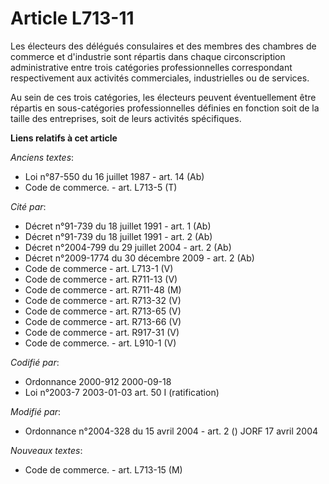 # Article L713-11

Les électeurs des délégués consulaires et des membres des chambres de commerce et d'industrie sont répartis dans chaque
circonscription administrative entre trois catégories professionnelles correspondant respectivement aux activités
commerciales, industrielles ou de services.

Au sein de ces trois catégories, les électeurs peuvent éventuellement être répartis en sous-catégories professionnelles
définies en fonction soit de la taille des entreprises, soit de leurs activités spécifiques.

**Liens relatifs à cet article**

_Anciens textes_:

  - Loi n°87-550 du 16 juillet 1987 - art. 14 (Ab)
  - Code de commerce. - art. L713-5 (T)

_Cité par_:

  - Décret n°91-739 du 18 juillet 1991 - art. 1 (Ab)
  - Décret n°91-739 du 18 juillet 1991 - art. 2 (Ab)
  - Décret n°2004-799 du 29 juillet 2004 - art. 2 (Ab)
  - Décret n°2009-1774 du 30 décembre 2009 - art. 2 (Ab)
  - Code de commerce - art. L713-1 (V)
  - Code de commerce - art. R711-13 (V)
  - Code de commerce - art. R711-48 (M)
  - Code de commerce - art. R713-32 (V)
  - Code de commerce - art. R713-65 (V)
  - Code de commerce - art. R713-66 (V)
  - Code de commerce - art. R917-31 (V)
  - Code de commerce. - art. L910-1 (V)

_Codifié par_:

  - Ordonnance 2000-912 2000-09-18
  - Loi n°2003-7 2003-01-03 art. 50 I (ratification)

_Modifié par_:

  - Ordonnance n°2004-328 du 15 avril 2004 - art. 2 () JORF 17 avril 2004

_Nouveaux textes_:

  - Code de commerce. - art. L713-15 (M)
